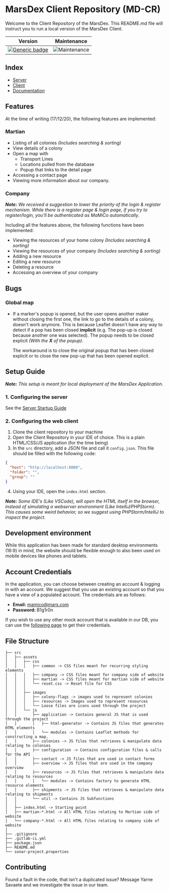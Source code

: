 # MarsDex Client Repository (MD-CR)
Welcome to the Client Repository of the MarsDex. This README.md file will instruct you to run a local version of the MarsDex Client.

|Version|Maintenance|
|---|---|
|[![Generic badge](https://img.shields.io/badge/Version-Live-blue.svg)](https://shields.io/)|![Maintenance](https://img.shields.io/badge/Maintained%3F-yes-green.svg)|

## Index
* [Server](https://git.ti.howest.be/TI/2020-2021/s3/project-ii/projects/groep-23/server)
* [Client](https://git.ti.howest.be/TI/2020-2021/s3/project-ii/projects/groep-23/client)
* [Documentation](https://git.ti.howest.be/TI/2020-2021/s3/project-ii/projects/groep-23/documentation)
## Features
At the time of writing (17/12/20), the following features are implemented:
### Martian
- Listing of all colonies  *(Includes searching & sorting)*
- View details of a colony
- Open a map with 
    - Transport Lines
    - Locations pulled from the database
    - Popup that links to the detail page
- Accessing a contact page
- Viewing more information about our company.
### Company
***Note:** We received a suggestion to lower the priority of the login & register mechanism. While there is a register page & login page, if you try to register/login, you'll be authenticated as MaMiCo automatically.*

Including all the features above, the following functions have been implemented:
- Viewing the resources of your home colony *(Includes searching & sorting)*
- Viewing the resources of your company *(Includes searching & sorting)*
- Adding a new resource
- Editing a new resource
- Deleting a resource
- Accessing an overview of your company

## Bugs
### Global map
- If a marker's popup is opened, but the user opens another maker without closing the first one, the link to go to the details of a colony, doesn't work anymore.
  This is because Leaflet doesn't have any way to detect if a pop has been closed **implicit** (e.g. The pop-up is closed because another one was selected). The popup needs to be closed explicit *(With the **X** of the popup)*.
  
  The workaround is to close the original popup that has been closed explicit or to close the new pop-up that has been opened explicit. 

## Setup Guide
***Note:** This setup is meant for local deployment of the MarsDex Application.*
### 1. Configuring the server
See the [Server Startup Guide](https://git.ti.howest.be/TI/2020-2021/s3/project-ii/projects/groep-23/server#how-to-start)
### 2. Configuring the web client
1. Clone the client repository to your machine
2. Open the Client Repository in your IDE of choice. This is a plain HTML/CSS/JS application (for the time being)
3. In the `src` directory, add a JSON file and call it `config.json`. This file should be filled with the following code:
```json
{
  "host": "http://localhost:8080",
  "folder": "",
  "group": ""
}
```
4. Using your IDE, open the `index.html` section.

***Note:** Some IDE's (Like VSCode), will open the HTML itself in the browser, instead of simulating a webserver environment (Like IntelliJ/PHPStorm). This causes some weird behavior, so we suggest using PHPStorm/IntelliJ to inspect the project.*

## Development environment
While this application has been made for standard desktop environments (16:9) in mind, the website should be flexible enough to also been used on mobile devices like phones and tablets.

## Account Credentials
In the application, you can choose between creating an account & logging in with an account. We suggest that you use an existing account so that you have a view of a populated account. The credentials are as follows:

- **Email:** mamico@mars.com
- **Password:** B1g1r0n

If you wish to use any other mock account that is available in our DB, you can use the [following page](https://git.ti.howest.be/TI/2020-2021/s3/project-ii/projects/groep-23/server/-/wikis/Configuration/Credentials#database-credentials) to get their credentials.
## File Structure
```
├── src
│   ├── assets
│   │   ├── css
│   │   │   ├── common -> CSS files meant for recurring styling elements
│   │   │   ├── company -> CSS files meant for company side of website
│   │   │   ├── martian -> CSS files meant for martian side of website
│   │   │   └── reset.css -> Reset file for CSS
│   │   │
│   │   ├── images
│   │   │   ├── colony-flags -> images used to represent colonies
│   │   │   ├── resources -> Images used to represent resources
│   │   │   └── Loose files are icons used through the project
│   │   └── js
│   │       ├── application -> Contains general JS that is used through the project
│   │       │   ├── html-generator -> Contains JS files that generates HTML elements
│   │       │   └── modules -> Contains Leaflet methods for constructing a map.
│   │       ├── colonies -> JS files that retrieves & manipulate data relating to colonies
│   │       ├── configuration -> Contains configuration files & calls for the API
│   │       ├── contact -> JS files that are used in contact forms
│   │       ├── overview -> JS files that are used in the company overview
│   │       ├── resources -> JS files that retrieves & manipulate data relating to resources
│   │       │   └── modules -> Contains factory to generate HTML resource elements
│   │       ├── shipments -> JS files that retrieves & manipulate data relating to shipments
│   │       └── util -> Contains JS Subfunctions
│   │
│   ├── index.html -> Starting point
│   ├── martian-*.html -> All HTML files relating to Martian side of website
│   └── company-*.html -> All HTML files relating to company side of website
│   
├── .gitignore
├── .gitlab-ci.yml
├── package.json
├── README.md
└── sonar-project.properties
```
## Contributing
Found a fault in the code, that isn't a duplicated issue? Message Yarne Savaete and we investigate the issue in our team.
